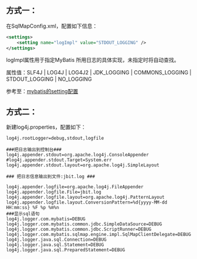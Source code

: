 ## 方式一：

在SqlMapConfig.xml，配置如下信息：

```xml
<settings>
	<setting name="logImpl" value="STDOUT_LOGGING" />
</settings>
```

logImpl属性用于指定MyBatis 所用日志的具体实现，未指定时将自动查找。

属性值：SLF4J | LOG4J | LOG4J2 | JDK_LOGGING | COMMONS_LOGGING | STDOUT_LOGGING | NO_LOGGING

参考至：[mybatis的setting配置](https://blog.csdn.net/u014231523/article/details/53056032)

## 方式二：

新建log4j.properties，配置如下：

```shell
log4j.rootLogger=debug,stdout,logfile
 
###把日志输出到控制台###
log4j.appender.stdout=org.apache.log4j.ConsoleAppender
#log4j.appender.stdout.Target=System.err
log4j.appender.stdout.layout=org.apache.log4j.SimpleLayout
 
### 把日志信息输出到文件:jbit.log ###
 
log4j.appender.logfile=org.apache.log4j.FileAppender
log4j.appender.logfile.File=jbit.log
log4j.appender.logfile.layout=org.apache.log4j.PatternLayout
log4j.appender.logfile.layout.ConversionPattern=%d{yyyy-MM-dd HH:mm:ss} %F %p %m%n
###显示sql语句
log4j.logger.com.mybatis=DEBUG
log4j.logger.com.mybatis.common.jdbc.SimpleDataSource=DEBUG
log4j.logger.com.mybatis.common.jdbc.ScriptRunner=DEBUG
log4j.logger.com.mybatis.sqlmap.engine.impl.SqlMapClientDelegate=DEBUG
log4j.logger.java.sql.Connection=DEBUG
log4j.logger.java.sql.Statement=DEBUG
log4j.logger.java.sql.PreparedStatement=DEBUG
```

